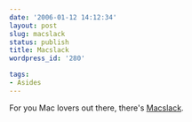```yaml
---
date: '2006-01-12 14:12:34'
layout: post
slug: macslack
status: publish
title: Macslack
wordpress_id: '280'

tags:
- Asides
---
```


For you Mac lovers out there, there's [Macslack](http://www.macslack.com/).
